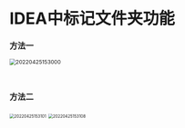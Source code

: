# IDEA中标记文件夹功能

**方法一**

<img src="https://xleixz.oss-cn-nanjing.aliyuncs.com/typora-img/20220425153000.png" alt="20220425153000" style="zoom:67%;" />

​	

**方法二**

<img src="https://xleixz.oss-cn-nanjing.aliyuncs.com/typora-img/20220425153101.png" alt="20220425153101" style="zoom:50%;" />

<img src="https://xleixz.oss-cn-nanjing.aliyuncs.com/typora-img/20220425153108.png" alt="20220425153108" style="zoom: 50%;" />

